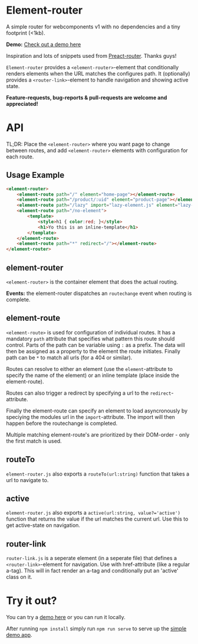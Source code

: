 # Element-router

A simple router for webcomponents v1 with no dependencies and a tiny footprint (<1kb).

**Demo:** [Check out a demo here](https://elementrouter.firebaseapp.com/about)

Inspiration and lots of snippets used from [Preact-router](https://github.com/developit/preact-router). Thanks guys!

`Element-router` provides a `<element-router>`-element that conditionally renders elements when the URL matches the configures path. It (optionally) provides a `<router-link>`-element to handle navigation and showing active state. 

**Feature-requests, bug-reports & pull-requests are welcome and appreciated!**

# API
TL;DR: Place the `<element-router>` where you want page to change between routes, and add `<element-router>` elements with configuration for each route. 

## Usage Example
```html
<element-router>
    <element-route path="/" element="home-page"></element-route>
    <element-route path="/product/:uid" element="product-page"></element-route>
    <element-route path="/lazy" import="lazy-element.js" element="lazy-element"></element-route>
    <element-route path="/no-element">
        <template>
            <style>h1 { color:red; }</style>
            <h1>Yo this is an inline-template</h1>
        </template>
    </element-route>
    <element-route path="*" redirect="/"></element-route>
</element-router>
```

## element-router
`<element-router>` is the container element that does the actual routing. 

**Events:** the element-router dispatches an `routechange` event when routing is complete.

## element-route 
`<element-route>` is used for configuration of individual routes. It has a mandatory `path` attribute that specifies what pattern this route should control. Parts of the path can be variable using `:` as a prefix. The data will then be assigned as a property to the element the route initiates. Finally path can be `*` to match all urls (for a 404 or similar).

Routes can resolve to either an element (use the `element`-attribute to specify the name of the element) or an inline template (place inside the element-route). 

Routes can also trigger a redirect by specifying a url to the `redirect`-attribute. 

Finally the element-route can specify an element to load asyncronously by speciying the modules url in the `import`-attribute. The import will then happen before the routechange is completed. 

Multiple matching element-route's are prioritized by their DOM-order - only the first match is used. 

## routeTo
`element-router.js` also exports a `routeTo(url:string)` function that takes a url to navigate to. 

## active
`element-router.js` also exports a `active(url:string, value?='active')` function that returns the value if the url matches the current url. Use this to get active-state on navigation. 

## router-link
`router-link.js` is a seperate element (in a seperate file) that defines a `<router-link>`-element for navigation. Use with href-attribute (like a regular a-tag). This will in fact render an a-tag and conditionally put an 'active' class on it. 

# Try it out?
You can try a [demo here](https://elementrouter.firebaseapp.com/about) or you can run it locally. 

After running `npm install` simply run `npm run serve` to serve up the [simple demo app](https://github.com/filipbech/element-router/blob/master/demo.html).

